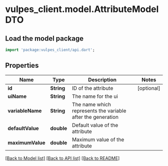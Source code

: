 # vulpes_client.model.AttributeModelDTO

## Load the model package
```dart
import 'package:vulpes_client/api.dart';
```

## Properties
Name | Type | Description | Notes
------------ | ------------- | ------------- | -------------
**id** | **String** | ID of the attribute | [optional] 
**uiName** | **String** | The name for the ui | 
**variableName** | **String** | The name which represents the variable after the generation | 
**defaultValue** | **double** | Default value of the attribute | 
**maximumValue** | **double** | Maximum value of the attribute | 

[[Back to Model list]](../README.md#documentation-for-models) [[Back to API list]](../README.md#documentation-for-api-endpoints) [[Back to README]](../README.md)


